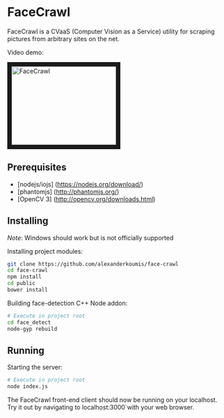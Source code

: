 # FaceCrawl

FaceCrawl is a CVaaS (Computer Vision as a Service) utility for scraping pictures from arbitrary sites on the net.

Video demo:

<a href="http://www.youtube.com/watch?feature=player_embedded&v=sMge1GxvCYk
" target="_blank"><img src="http://img.youtube.com/vi/sMge1GxvCYk/0.jpg" 
alt="FaceCrawl" width="240" height="180" border="10" /></a>

## Prerequisites

  * [nodejs/iojs] (https://nodejs.org/download/)
  * [phantomjs] (http://phantomjs.org/)
  * [OpenCV 3] (http://opencv.org/downloads.html)

## Installing

_Note_: Windows should work but is not officially supported

Installing project modules:

```bash
git clone https://github.com/alexanderkoumis/face-crawl
cd face-crawl
npm install
cd public
bower install
```

Building face-detection C++ Node addon:

```bash
# Execute in project root
cd face_detect
node-gyp rebuild
```

## Running

Starting the server:

```bash
# Execute in project root
node index.js
```

The FaceCrawl front-end client should now be running on your localhost. Try it out by navigating to localhost:3000`with your web browser.
